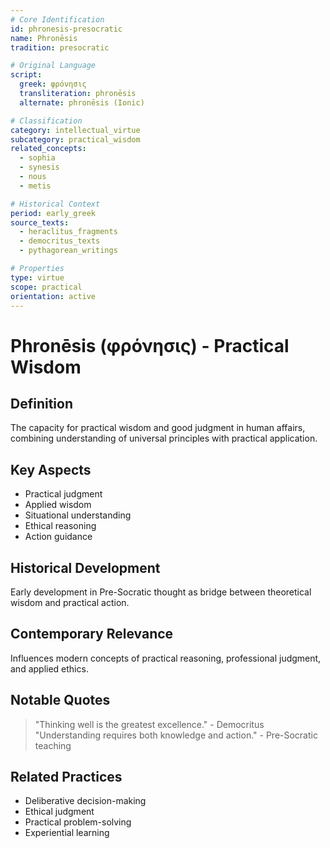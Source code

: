 ```yaml
---
# Core Identification
id: phronesis-presocratic
name: Phronēsis
tradition: presocratic

# Original Language
script:
  greek: φρόνησις
  transliteration: phronēsis
  alternate: phronēsis (Ionic)

# Classification
category: intellectual_virtue
subcategory: practical_wisdom
related_concepts:
  - sophia
  - synesis
  - nous
  - metis

# Historical Context
period: early_greek
source_texts:
  - heraclitus_fragments
  - democritus_texts
  - pythagorean_writings

# Properties
type: virtue
scope: practical
orientation: active
---
```


# Phronēsis (φρόνησις) - Practical Wisdom

## Definition
The capacity for practical wisdom and good judgment in human affairs, combining understanding of universal principles with practical application.

## Key Aspects
- Practical judgment
- Applied wisdom
- Situational understanding
- Ethical reasoning
- Action guidance

## Historical Development
Early development in Pre-Socratic thought as bridge between theoretical wisdom and practical action.

## Contemporary Relevance
Influences modern concepts of practical reasoning, professional judgment, and applied ethics.

## Notable Quotes
> "Thinking well is the greatest excellence." - Democritus
> "Understanding requires both knowledge and action." - Pre-Socratic teaching

## Related Practices
- Deliberative decision-making
- Ethical judgment
- Practical problem-solving
- Experiential learning